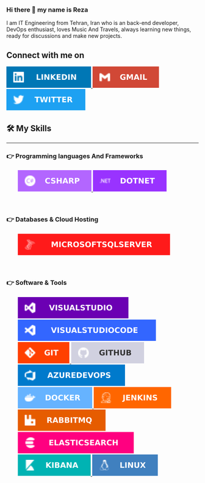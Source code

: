 ### Hi there 👋 my name is Reza

<p>
I am IT Engineering from Tehran, Iran who is an back-end developer, DevOps enthusiast, loves Music And Travels, always learning new things, ready for discussions and make new projects.
</p>


## Connect with me on
<p>
    <a href="https://www.linkedin.com/in/rezaneyestani/">
        <img src="images/LinkedIn.svg" data-canonical-src="images/-LinkedIn.svg" style="max-width: 100%;">
    </a>
    <a href="mailto:reza.neyestani94@gmail.com">
        <img src="images/Gmail.svg" data-canonical-src="images/-Gmail.svg" style="max-width: 100%;">
    </a>
    <a href="https://twitter.com/Reborn_1994">
        <img src="images/Twitter.svg" data-canonical-src="images/-Twitter.svg" style="max-width: 100%;">
    </a>
</p>

## <g-emoji class="g-emoji" alias="hammer_and_wrench" fallback-src="images/Skill.png">🛠️</g-emoji> My Skills
<hr>


### <g-emoji class="g-emoji" alias="point_right" fallback-src="images/RightHand.png">👉</g-emoji> Programming languages And Frameworks</h3>
<p align="left" dir="auto" style="padding:5px 30px;">
    <a href="https://docs.microsoft.com/en-us/dotnet/csharp/">
        <img alt="c#" src="images/Csharp.svg">
    </a>
    <a href="https://docs.microsoft.com/en-us/dotnet/">
        <img alt="c#" src="images/DotNet.svg">
    </a>
</p>
<br>

### <g-emoji class="g-emoji" alias="point_right" fallback-src="images/RightHand.png">👉</g-emoji> Databases & Cloud Hosting</h3>
<p align="left" dir="auto" style="padding:5px 30px;">
    <a href="https://docs.microsoft.com/en-us/sql">
        <img alt="c#" src="images/MicrosoftSqlServer.svg">
    </a>
</p>


<br>

### <g-emoji class="g-emoji" alias="point_right" fallback-src="images/RightHand.png">👉</g-emoji> Software & Tools</h3>
<p align="left" dir="auto" style="padding:5px 30px;">
     <a href="https://visualstudio.microsoft.com">
        <img alt="c#" src="images/VisualStudio.svg">
    </a>
    <a href="https://code.visualstudio.com">
        <img alt="c#" src="images/VisualStudioCode.svg">
    </a>
    <a href="https://git-scm.com/">
        <img alt="c#" src="images/Git.svg">
    </a>
    <a href="https://github.com/">
        <img alt="c#" src="images/GitHub.svg">
    </a>
    <a href="https://dev.azure.com">
        <img alt="c#" src="images/AzureDevOps.svg">
    </a>
    <a href="https://www.docker.com/">
        <img alt="c#" src="images/Docker.svg">
    </a>
    <a href="https://www.jenkins.io/">
        <img alt="c#" src="images/Jenkins.svg">
    </a>
    <a href="https://www.rabbitmq.com">
        <img alt="c#" src="images/RabbitMQ.svg">
    </a>
    <a href="https://www.elastic.co/elasticsearch/">
        <img alt="c#" src="images/ElasticSearch.svg">
    </a>
    <a href="https://www.elastic.co/kibana/">
        <img alt="c#" src="images/Kibana.svg">
    </a>
    <a href="https://www.linux.org">
        <img alt="c#" src="images/Linux.svg">
    </a>
</p>